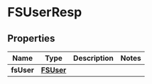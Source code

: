 # FSUserResp

## Properties
Name | Type | Description | Notes
------------ | ------------- | ------------- | -------------
**fsUser** | [**FSUser**](FSUser.md) |  | 
